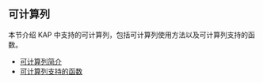 ## 可计算列

本节介绍 KAP 中支持的可计算列，包括可计算列使用方法以及可计算列支持的函数。

- [可计算列简介](overview.cn.md)
- [可计算列支持的函数](functions.cn.md)


